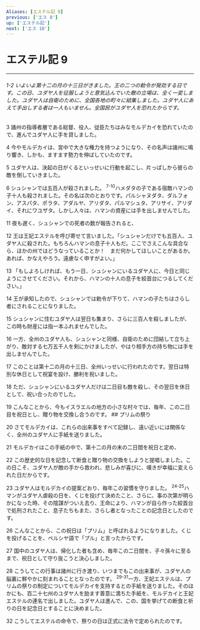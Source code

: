 ```yaml
---
Aliases: [エステル記 9]
previous: ['エス 8']
up: ['エステル記']
next: ['エス 10']
---
```

# エステル記 9

***
###### 1-2 いよいよ第十二の月の十三日がきました。王の二つの勅令が発効する日です。この日、ユダヤ人を征服しようと意気込んでいた敵の立場は、全く一変しました。ユダヤ人は自衛のために、全国各地の町々に結集しました。ユダヤ人にあえて手出しする者は一人もいません。全国民がユダヤ人を恐れたからです。 



3 
諸州の指導者層である総督、役人、従臣たちはみなモルデカイを恐れていたので、進んでユダヤ人に手を貸しました。 



4 
今やモルデカイは、宮中で大きな権力を持つようになり、その名声は諸州に鳴り響き、しかも、ますます勢力を伸ばしていたのです。 



5 
ユダヤ人は、決起の日がくるといっせいに行動を起こし、片っぱしから彼らの敵を倒していきました。 



6 
シュシャンでは五百人が殺されました。 <sup class="versenum">7-10</sup>ハメダタの子である宿敵ハマンの子十人も殺されました。その名は次のとおりです。パルシャヌダタ、ダルフォン、アスパタ、ポラタ、アダルヤ、アリダタ、パルマシュタ、アリサイ、アリダイ、それにワユザタ。しかし人々は、ハマンの資産には手を出しませんでした。 



11 
夜も遅く、シュシャンでの死者の数が報告されると、 



12 
王は王妃エステルを呼び寄せて言いました。「シュシャンだけでも五百人、ユダヤ人に殺された。もちろんハマンの息子十人もだ。ここでさえこんな具合なら、ほかの州ではどうなっていることか！　まだ何かしてほしいことがあるか。あれば、かなえやろう。遠慮なく申すがよい。」 



13 
「もしよろしければ、もう一日、シュシャンにいるユダヤ人に、今日と同じようにさせてください。それから、ハマンの十人の息子を絞首台につるしてください。」 



14 
王が承知したので、シュシャンでは勅令が下りて、ハマンの子たちはさらし者にされることになりました。 



15 
シュシャンに住むユダヤ人は翌日も集まり、さらに三百人を殺しましたが、この時も財産には指一本ふれませんでした。 



16 
一方、全州のユダヤ人も、シュシャンと同様、自衛のために団結して立ち上がり、敵対する七万五千人を剣にかけましたが、やはり相手方の持ち物には手を出しませんでした。 



17 
このことは第十二の月の十三日、全州いっせいに行われたのです。翌日は特別な休日として祝宴を設け、勝利を祝いました。 



18 
ただ、シュシャンにいるユダヤ人だけは二日目も敵を殺し、その翌日を休日として、祝い合ったのでした。 



19 
こんなことから、今もイスラエルの地方の小さな村々では、毎年、この二日目を祝日とし、贈り物を交換し合うのです。 ## プリムの祭り 



20 
さてモルデカイは、これらの出来事をすべて記録し、遠い近いには関係なく、全州のユダヤ人に手紙を送りました。 



21 
モルデカイはこの手紙の中で、第十二の月の末の二日間を祝日と定め、 



22 
この歴史的な日を記念して断食と贈り物の交換をしようと提唱しました。この日こそ、ユダヤ人が敵の手から救われ、悲しみが喜びに、嘆きが幸福に変えられた日だからです。 



23 
ユダヤ人はモルデカイの提案どおり、毎年この習慣を守りました。 <sup class="versenum">24-25</sup>ハマンがユダヤ人虐殺の日を、くじを投げて決めたこと、さらに、事の次第が明らかになった時、その陰謀がついえ去り、王命により、ハマンが自ら作った絞首台で処刑されたこと、息子たちもまた、さらし者となったことの記念日としたのです。 



26 
こんなことから、この祝日は「プリム」と呼ばれるようになりました。くじを投げることを、ペルシヤ語で「プル」と言ったからです。 



27 
国中のユダヤ人は、帰化した者も含め、毎年この二日間を、子々孫々に至るまで、祝日として守り抜こうと決心しました。 



28 
こうしてこの行事は諸州に行き渡り、いつまでもこの出来事が、ユダヤ人の脳裏に鮮やかに刻まれることとなったのです。 <sup class="versenum">29-31</sup>一方、王妃エステルは、プリムの祭りの制定についてモルデカイを支持するとの手紙を送りました。そのほかにも、百二十七州のユダヤ人を励ます善意に満ちた手紙を、モルデカイと王妃エステルの連名で出しました。ユダヤ人は進んで、この、国を挙げての断食と祈りの日を記念日とすることに決めました。 



32 
こうしてエステルの命令で、祭りの日は正式に法令で定められたのです。
